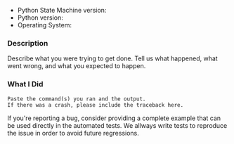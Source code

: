 * Python State Machine version:
* Python version:
* Operating System:

### Description

Describe what you were trying to get done.
Tell us what happened, what went wrong, and what you expected to happen.

### What I Did

```
Paste the command(s) you ran and the output.
If there was a crash, please include the traceback here.
```

If you're reporting a bug, consider providing a complete example that can be used directly in the automated tests. We allways write tests to reproduce the issue in order to avoid future regressions.
